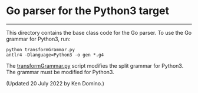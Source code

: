 # Go parser for the Python3 target
---
This directory contains the base class code for the Go parser. To use the
Go grammar for Python3, run:
```
python transformGrammar.py
antlr4 -Dlanguage=Python3 -o gen *.g4
```
The [transformGrammar.py](https://github.com/antlr/grammars-v4/blob/master/golang/Python3/transformGrammar.py) script modifies the split grammar for Python3.
The grammar must be modified for Python3.

(Updated 20 July 2022 by Ken Domino.)
